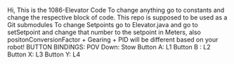 Hi, This is the 1086-Elevator Code
To change anything go to constants and change the respective block of code.
This repo is supposed to be used as a Git submodules
To change Setpoints go to Elevator.java and go to setSetpoint and change that number to the setpoint in Meters, also positonConversionFactor + Gearing + PID will be different based on your robot!
BUTTON BINDINGS:
POV Down: Stow
Button A: L1
Button B : L2
Button X: L3
Button Y: L4
